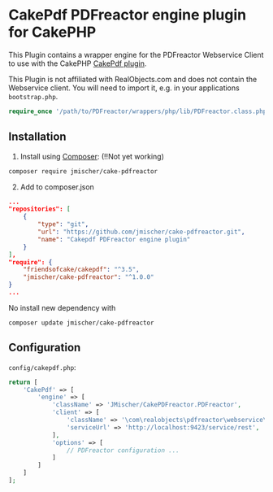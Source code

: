 # CakePdf PDFreactor engine plugin for CakePHP

This Plugin contains a wrapper engine for the PDFreactor Webservice
Client to use with the CakePHP 
[CakePdf plugin](https://github.com/FriendsOfCake/CakePdf).

This Plugin is not affiliated with RealObjects.com and does not contain
the Webservice client. You will need to import it, e.g. in your applications
`bootstrap.php`.

``` php
require_once '/path/to/PDFreactor/wrappers/php/lib/PDFreactor.class.php';

```


## Installation

1. Install using [Composer](https://getcomposer.org):
(!!Not yet working)

``` bash
composer require jmischer/cake-pdfreactor
```

2. Add to composer.json

``` json
...
"repositories": [
    {
        "type": "git",
        "url": "https://github.com/jmischer/cake-pdfreactor.git",
        "name": "Cakepdf PDFreactor engine plugin"
    }
],
"require": {
    "friendsofcake/cakepdf": "^3.5",
    "jmischer/cake-pdfreactor": "^1.0.0"
}
...
```
No install new dependency with

`composer update jmischer/cake-pdfreactor`

## Configuration

`config/cakepdf.php`:

``` php
return [
    'CakePdf' => [
        'engine' => [
            'className' => 'JMischer/CakePDFreactor.PDFreactor',
            'client' => [
                'className' => '\com\realobjects\pdfreactor\webservice\client\PDFreactor',
                'serviceUrl' => 'http://localhost:9423/service/rest',
            ],
            'options' => [
                // PDFreactor configuration ...
            ]
        ]
    ]
];
```
